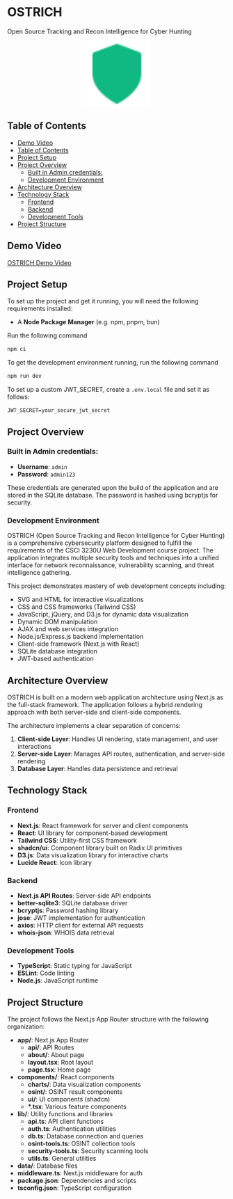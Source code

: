 # OSTRICH
Open Source Tracking and Recon Intelligence for Cyber Hunting
<div align="center">
   <img src="app/icon.svg" alt="OSTRICH Icon" width="150" height="150">
</div>


## Table of Contents
- [Demo Video](#demo-video)
- [Table of Contents](#table-of-contents)
- [Project Setup](#project-setup)
- [Project Overview](#project-overview)
  - [Built in Admin credentials:](#built-in-admin-credentials)
  - [Development Environment](#development-environment)
- [Architecture Overview](#architecture-overview)
- [Technology Stack](#technology-stack)
  - [Frontend](#frontend)
  - [Backend](#backend)
  - [Development Tools](#development-tools)
- [Project Structure](#project-structure)


## Demo Video
[OSTRICH Demo Video](https://drive.google.com/file/d/1Q44rG2tt-xCHtueihPQoP-KC2X5Nwu_i/view?usp=sharing)

## Project Setup
To set up the project and get it running, you will need the following requirements installed:
- A **Node Package Manager** (e.g. npm, pnpm, bun)

Run the following command
```bash
npm ci
```

To get the development environment running, run the following command
```bash
npm run dev
```


To set up a custom JWT_SECRET, create a `.env.local` file and set it as follows:
```env
JWT_SECRET=your_secure_jwt_secret
```

## Project Overview
### Built in Admin credentials:
- **Username**: `admin`
- **Password**: `admin123`
  
These credentials are generated upon the build of the application and are stored in the SQLite database. The password is hashed using bcryptjs for security.

### Development Environment

OSTRICH (Open Source Tracking and Recon Intelligence for Cyber Hunting) is a comprehensive cybersecurity platform designed to fulfill the requirements of the CSCI 3230U Web Development course project. The application integrates multiple security tools and techniques into a unified interface for network reconnaissance, vulnerability scanning, and threat intelligence gathering.

This project demonstrates mastery of web development concepts including:
- SVG and HTML for interactive visualizations
- CSS and CSS frameworks (Tailwind CSS)
- JavaScript, jQuery, and D3.js for dynamic data visualization
- Dynamic DOM manipulation
- AJAX and web services integration
- Node.js/Express.js backend implementation
- Client-side framework (Next.js with React)
- SQLite database integration
- JWT-based authentication

## Architecture Overview

OSTRICH is built on a modern web application architecture using Next.js as the full-stack framework. The application follows a hybrid rendering approach with both server-side and client-side components.

The architecture implements a clear separation of concerns:

1. **Client-side Layer**: Handles UI rendering, state management, and user interactions
2. **Server-side Layer**: Manages API routes, authentication, and server-side rendering
3. **Database Layer**: Handles data persistence and retrieval

## Technology Stack

### Frontend
- **Next.js**: React framework for server and client components
- **React**: UI library for component-based development
- **Tailwind CSS**: Utility-first CSS framework
- **shadcn/ui**: Component library built on Radix UI primitives
- **D3.js**: Data visualization library for interactive charts
- **Lucide React**: Icon library

### Backend
- **Next.js API Routes**: Server-side API endpoints
- **better-sqlite3**: SQLite database driver
- **bcryptjs**: Password hashing library
- **jose**: JWT implementation for authentication
- **axios**: HTTP client for external API requests
- **whois-json**: WHOIS data retrieval

### Development Tools
- **TypeScript**: Static typing for JavaScript
- **ESLint**: Code linting
- **Node.js**: JavaScript runtime

## Project Structure

The project follows the Next.js App Router structure with the following organization:

- **app/**: Next.js App Router
  - **api/**: API Routes
  - **about/**: About page
  - **layout.tsx**: Root layout
  - **page.tsx**: Home page
- **components/**: React components
  - **charts/**: Data visualization components
  - **osint/**: OSINT result components
  - **ui/**: UI components (shadcn)
  - **\*.tsx**: Various feature components
- **lib/**: Utility functions and libraries
  - **api.ts**: API client functions
  - **auth.ts**: Authentication utilities
  - **db.ts**: Database connection and queries
  - **osint-tools.ts**: OSINT collection tools
  - **security-tools.ts**: Security scanning tools
  - **utils.ts**: General utilities
- **data/**: Database files
- **middleware.ts**: Next.js middleware for auth
- **package.json**: Dependencies and scripts
- **tsconfig.json**: TypeScript configuration
